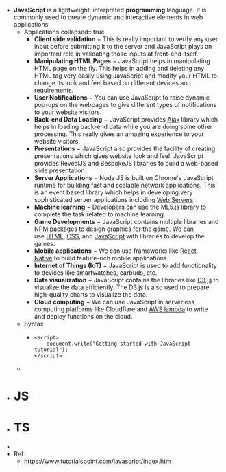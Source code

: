 - **JavaScript** is a lightweight, interpreted **programming** language. It is commonly used to create dynamic and interactive elements in web applications.
	- Applications
	  collapsed:: true
		- **Client side validation** − This is really important to verify any user input before submitting it to the server and JavaScript plays an important role in validating those inputs at front-end itself.
		- **Manipulating HTML Pages** − JavaScript helps in manipulating HTML page on the fly. This helps in adding and deleting any HTML tag very easily using JavaScript and modify your HTML to change its look and feel based on different devices and requirements.
		- **User Notifications** − You can use JavaScript to raise dynamic pop-ups on the webpages to give different types of notifications to your website visitors.
		- **Back-end Data Loading** − JavaScript provides [Ajax](https://www.tutorialspoint.com/ajax/index.htm) library which helps in loading back-end data while you are doing some other processing. This really gives an amazing experience to your website visitors.
		- **Presentations** − JavaScript also provides the facility of creating presentations which gives website look and feel. JavaScript provides RevealJS and BespokeJS libraries to build a web-based slide presentation.
		- **Server Applications** − Node JS is built on Chrome's JavaScript runtime for building fast and scalable network applications. This is an event based library which helps in developing very sophisticated server applications including [Web Servers](https://www.tutorialspoint.com/internet_technologies/web_servers.htm).
		- **Machine learning** − Developers can use the ML5.js library to complete the task related to machine learning.
		- **Game Developments** − JavaScript contains multiple libraries and NPM packages to design graphics for the game. We can use [HTML](https://www.tutorialspoint.com/html/index.htm), [CSS](https://www.tutorialspoint.com/css/index.htm), and [JavaScript](https://www.tutorialspoint.com/javascript/index.htm) with libraries to develop the games.
		- **Mobile applications** − We can use frameworks like [React Native](https://www.tutorialspoint.com/react_native/index.htm) to build feature-rich mobile applications.
		- **Internet of Things (IoT)** − JavaScript is used to add functionality to devices like smartwatches, earbuds, etc.
		- **Data visualization** − JavaScript contains the libraries like [D3.js](https://www.tutorialspoint.com/d3js/index.htm) to visualize the data efficiently. The D3.js is also used to prepare high-quality charts to visualize the data.
		- **Cloud computing** − We can use JavaScript in serverless computing platforms like Cloudflare and [AWS lambda](https://www.tutorialspoint.com/aws_lambda/index.htm) to write and deploy functions on the cloud.
	- Syntax
		- ```
		  <script>
		      document.write("Getting started with JavaScript tutorial");
		  </script>
		  ```
	-
- # JS
- # TS
-
- Ref.
	- https://www.tutorialspoint.com/javascript/index.htm